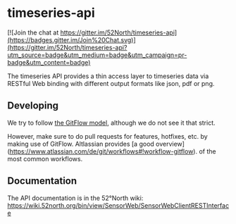 # timeseries-api

[![Join the chat at https://gitter.im/52North/timeseries-api](https://badges.gitter.im/Join%20Chat.svg)](https://gitter.im/52North/timeseries-api?utm_source=badge&utm_medium=badge&utm_campaign=pr-badge&utm_content=badge)

The timeseries API provides a thin access layer to timeseries data via
RESTful Web binding with different output formats like json, pdf or png.

## Developing
We try to follow [the GitFlow model](http://nvie.com/posts/a-successful-git-branching-model/), 
although we do not see it that strict. 

However, make sure to do pull requests for features, hotfixes, etc. by
making use of GitFlow. Altlassian provides [a good overview]
(https://www.atlassian.com/de/git/workflows#!workflow-gitflow). of the 
most common workflows.

## Documentation

The API documentation is in the 52°North wiki:
https://wiki.52north.org/bin/view/SensorWeb/SensorWebClientRESTInterface
